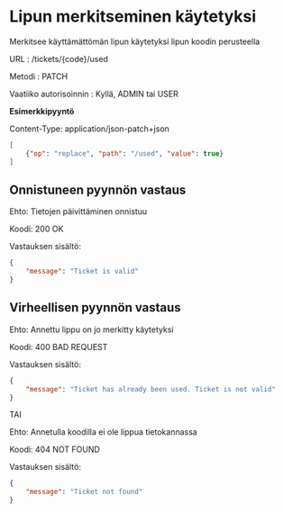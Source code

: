 # Lipun merkitseminen käytetyksi

Merkitsee käyttämättömän lipun käytetyksi lipun koodin perusteella

URL : /tickets/{code}/used

Metodi : PATCH

Vaatiiko autorisoinnin : Kyllä, ADMIN tai USER

**Esimerkkipyyntö** 

Content-Type: application/json-patch+json

```json
[
    {"op": "replace", "path": "/used", "value": true}
]
```

## Onnistuneen pyynnön vastaus

Ehto: Tietojen päivittäminen onnistuu

Koodi: 200 OK

Vastauksen sisältö:
```json
{
    "message": "Ticket is valid"
}
```

## Virheellisen pyynnön vastaus

Ehto: Annettu lippu on jo merkitty käytetyksi

Koodi: 400 BAD REQUEST

Vastauksen sisältö:
```json
{
    "message": "Ticket has already been used. Ticket is not valid"
}
```

TAI

Ehto: Annetulla koodilla ei ole lippua tietokannassa

Koodi: 404 NOT FOUND

Vastauksen sisältö:
```json
{
    "message": "Ticket not found"
}
```